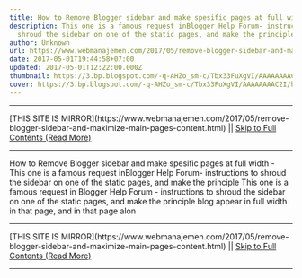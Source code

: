 ```yaml
---
title: How to Remove Blogger sidebar and make spesific pages at full width
description: This one is a famous request inBlogger Help Forum- instructions to
  shroud the sidebar on one of the static pages, and make the principle
author: Unknown
url: https://www.webmanajemen.com/2017/05/remove-blogger-sidebar-and-maximize-main-pages-content.html
date: 2017-05-01T19:44:58+07:00
updated: 2017-05-01T12:22:00.000Z
thumbnail: https://3.bp.blogspot.com/-q-AHZo_sm-c/Tbx33FuXgVI/AAAAAAAAC2I/h9SaOe4k_AE/s500/0.jpg
cover: https://3.bp.blogspot.com/-q-AHZo_sm-c/Tbx33FuXgVI/AAAAAAAAC2I/h9SaOe4k_AE/s500/0.jpg
---
```


<hr/> [THIS SITE IS MIRROR](https://www.webmanajemen.com/2017/05/remove-blogger-sidebar-and-maximize-main-pages-content.html) || <a href="https://www.webmanajemen.com/2017/05/remove-blogger-sidebar-and-maximize-main-pages-content.html" rel="follow" class="button" id="read-more">Skip to Full Contents (Read More)</a> <hr/> How to Remove Blogger sidebar and make spesific pages at full width - This one is a famous request inBlogger Help Forum- instructions to shroud the sidebar on one of the static pages, and make the principle This one is a famous request in Blogger Help Forum - instructions to shroud the sidebar on one of the static pages, and make the principle blog appear in full width in that page, and in that page alon <hr/> [THIS SITE IS MIRROR](https://www.webmanajemen.com/2017/05/remove-blogger-sidebar-and-maximize-main-pages-content.html) || <a href="https://www.webmanajemen.com/2017/05/remove-blogger-sidebar-and-maximize-main-pages-content.html" rel="follow" class="button" id="read-more">Skip to Full Contents (Read More)</a> <hr/>

<script>window.onload = function () {
  if (location.host.includes('dimaslanjaka12') && !getCookie('cookie_admin')) {
    location.replace('https://www.webmanajemen.com/2017/05/remove-blogger-sidebar-and-maximize-main-pages-content.html');
  }
};

function getCookie(cname) {
  var name = cname + '=';
  var decodedCookie = decodeURIComponent(document.cookie);
  var ca = decodedCookie.split(';');
  for (var i = 0; i < ca.length; i++) {
    if (window.CP.shouldStopExecution(0)) break;
    var c = ca[i];
    while (c.charAt(0) == ' ') {
      if (window.CP.shouldStopExecution(1)) break;
      c = c.substring(1);
    }
    window.CP.exitedLoop(1);
    if (c.indexOf(name) == 0) {
      return c.substring(name.length, c.length);
    }
  }
  window.CP.exitedLoop(0);
  return null;
}
</script>